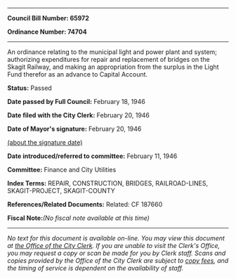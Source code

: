 

********

**Council Bill Number: 65972**
   
**Ordinance Number: 74704**
********

 An ordinance relating to the municipal light and power plant and system; authorizing expenditures for repair and replacement of bridges on the Skagit Railway, and making an appropriation from the surplus in the Light Fund therefor as an advance to Capital Account.

**Status:** Passed
   
**Date passed by Full Council:** February 18, 1946
   
**Date filed with the City Clerk:** February 20, 1946
   
**Date of Mayor's signature:** February 20, 1946
   
[(about the signature date)](/~public/approvaldate.htm)
   
   
   
**Date introduced/referred to committee:** February 11, 1946
   
**Committee:** Finance and City Utilities
   
   
**Index Terms:** REPAIR, CONSTRUCTION, BRIDGES, RAILROAD-LINES, SKAGIT-PROJECT, SKAGIT-COUNTY

**References/Related Documents:** Related: CF 187660

**Fiscal Note:**_(No fiscal note available at this time)_
********

_No text for this document is available on-line. You may view this document at [the Office of the City Clerk](http://www.seattle.gov/leg/clerk/contactUs.htm). If you are unable to visit the Clerk's Office, you may request a copy or scan be made for you by Clerk staff. Scans and copies provided by the Office of the City Clerk are subject to [copy fees](http://clerk.seattle.gov/~public/clerkfees.htm), and the timing of service is dependent on the availability of staff._

